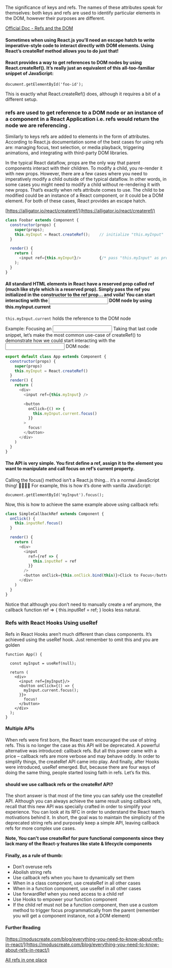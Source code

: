 The significance of keys and refs. The names of these attributes speak for themselves: both keys and refs are used to identify particular elements in the DOM, however their purposes are different.

[Official Doc - Refs and the DOM](https://reactjs.org/docs/refs-and-the-dom.html)

#### Sometimes when using React.js you’ll need an escape hatch to write imperative-style code to interact directly with DOM elements. Using React’s createRef method allows you to do just that!

#### React provides a way to get references to DOM nodes by using React.createRef(). It’s really just an equivalent of this all-too-familiar snippet of JavaScript:

`document.getElementById('foo-id');`

This is exactly what React.createRef() does, although it requires a bit of a different setup.

### refs are used to get reference to a DOM node or an instance of a component in a React Application i.e. refs would return the node we are referencing .

Similarly to keys refs are added to elements in the form of attributes. According to React.js documentation some of the best cases for using refs are: managing focus, text selection, or media playback, triggering animations, and integrating with third-party DOM libraries.

In the typical React dataflow, props are the only way that parent components interact with their children. To modify a child, you re-render it with new props. However, there are a few cases where you need to imperatively modify a child outside of the typical dataflow. In other words, in some cases you might need to modify a child without re-rendering it with new props. That’s exactly when refs attribute comes to use.
The child to be modified could be an instance of a React component, or it could be a DOM element. For both of these cases, React provides an escape hatch.

[https://alligator.io/react/createref/](https://alligator.io/react/createref/)

```js
class Foobar extends Component {
  constructor(props) {
    super(props);
    this.myInput = React.createRef();    // initialize "this.myInput"
  }

  render() {
    return (
      <input ref={this.myInput}/>        {/* pass "this.myInput" as prop */}
    );
  }
}

```

#### All standard HTML elements in React have a reserved prop called ref (much like style which is a reserved prop). Simply pass the ref you initialized in the constructor to the ref prop… and voila! You can start interacting with the <input> DOM node by using this.myInput.current

`this.myInput.current` holds the reference to the DOM node

Example: Focusing an <input>
Taking that last code snippet, let’s make the most common use-case of createRef() to demonstrate how we could start interacting with the <input> DOM node:

```js
export default class App extends Component {
  constructor(props) {
    super(props)
    this.myInput = React.createRef()
  }
  render() {
    return (
      <div>
        <input ref={this.myInput} />

        <button
          onClick={() => {
            this.myInput.current.focus()
          }}
        >
          focus!
        </button>
      </div>
    )
  }
}
```

#### The API is very simple. You first define a ref, assign it to the element you want to manipulate and call focus on ref’s current property.

Calling the focus() method isn’t a React.js thing… it’s a normal JavaScript thing! 💃🏻💃🏻 For example, this is how it’s done with vanilla JavaScript:

`document.getElementById('myInput').focus();`

Now, this is how to achieve the same example above using callback refs:

```js
class SimpleCallbackRef extends Component {
  onClick() {
    this.inputRef.focus()
  }

  render() {
    return (
      <div>
        <input
          ref={ref => {
            this.inputRef = ref
          }}
        />
        <button onClick={this.onClick.bind(this)}>Click to Focus</button>
      </div>
    )
  }
}
```

Notice that although you don’t need to manually create a ref anymore, the callback function ref => { this.inputRef = ref; } looks less natural.

### Refs with React Hooks Using useRef

Refs in React Hooks aren’t much different than class components. It’s achieved using the useRef hook. Just remember to omit this and you are golden

```JS
function App() {

  const myInput = useRef(null);

  return (
    <div>
      <input ref={myInput}/>
      <button onClick={() => {
        myInput.current.focus();
      }}>
        focus!
      </button>
    </div>
  );
}

```

#### Multiple APIs

When refs were first born, the React team encouraged the use of string refs. This is no longer the case as this API will be deprecated. A powerful alternative was introduced: callback refs. But all this power came with a price – callback refs are more verbose and may behave oddly. In order to simplify things, the createRef API came into play. And finally, after Hooks were introduced, useRef emerged. But, because there are four ways of doing the same thing, people started losing faith in refs. Let’s fix this.

#### should we use callback refs or the createRef API?

The short answer is that most of the time you can safely use the createRef API. Although you can always achieve the same result using callback refs, recall that this new API was specially crafted in order to simplify your experience. You can look at its RFC in order to understand the React team’s motivations behind it. In short, the goal was to maintain the simplicity of the deprecated string refs and purposely keep a simple API, leaving callback refs for more complex use cases.

**Note, You can't use createRef for pure functional components since they lack many of the React-y features like state & lifecycle components**

#### Finally, as a rule of thumb:

- Don’t overuse refs
- Abolish string refs
- Use callback refs when you have to dynamically set them
- When in a class component, use createRef in all other cases
- When in a function component, use useRef in all other cases
- Use forwardRef when you need access to a child ref
- Use Hooks to empower your function component
- If the child ref must not be a function component, then use a custom method to trigger focus programmatically from the parent (remember you will get a component instance, not a DOM element)

#### Further Reading

[https://moduscreate.com/blog/everything-you-need-to-know-about-refs-in-react/](https://moduscreate.com/blog/everything-you-need-to-know-about-refs-in-react/)

[All refs in one place](https://react-refs-cheatsheet.netlify.com/)
